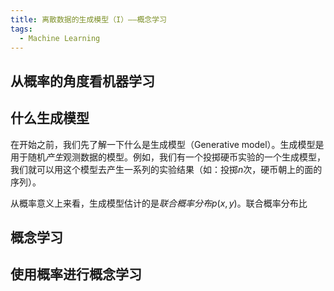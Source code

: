 ```yaml
---
title: 离散数据的生成模型（I）——概念学习
tags:
  - Machine Learning
---
```


## 从概率的角度看机器学习

## 什么生成模型
在开始之前，我们先了解一下什么是生成模型（Generative model）。生成模型是用于随机*产生*观测数据的模型。例如，我们有一个投掷硬币实验的一个生成模型，我们就可以用这个模型去产生一系列的实验结果（如：投掷$n$次，硬币朝上的面的序列）。

从概率意义上来看，生成模型估计的是*联合概率分布*$p(x,y)$。联合概率分布比

## 概念学习

## 使用概率进行概念学习
